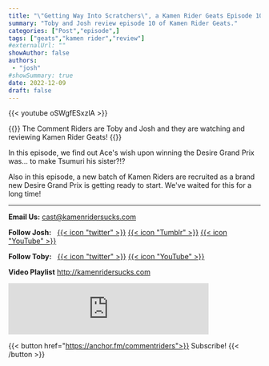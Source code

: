 ```yaml
---
title: "\"Getting Way Into Scratchers\", a Kamen Rider Geats Episode 10 Review"
summary: "Toby and Josh review episode 10 of Kamen Rider Geats."
categories: ["Post","episode",]
tags: ["geats","kamen rider","review"]
#externalUrl: ""
showAuthor: false
authors:
 - "josh"
#showSummary: true
date: 2022-12-09
draft: false
---
```


{{< youtube oSWgfESxzlA >}}

{{<lead>}}
The Comment Riders are Toby and Josh and they are watching and reviewing Kamen Rider Geats!
{{</lead>}}

In this episode, we find out Ace's wish upon winning the Desire Grand Prix was... to make Tsumuri his sister?!?

Also in this episode, a new batch of Kamen Riders are recruited as a brand new Desire Grand Prix is getting ready to start. We've waited for this for a long time!

---

**Email Us:** cast@kamenridersucks.com

**Follow Josh:**&nbsp;&nbsp; <a href='https://twitter.com/PrettyDeceJosh'>{{< icon "twitter" >}}</a> <a href='https://prettydecejosh.tumblr.com'>{{< icon "Tumblr" >}}</a> <a href='https://www.youtube.com/prettydece'>{{< icon "YouTube" >}}</a>

**Follow Toby:**&nbsp;&nbsp; <a href='https://twitter.com/LifeOfTobes'>{{< icon "twitter" >}}</a> <a href='https://www.youtube.com/tobesplays'>{{< icon "YouTube" >}}</a>

**Video Playlist** http://kamenridersucks.com

<iframe src="https://anchor.fm/commentriders/embed/episodes/Kamen-Rider-Geats-10---Getting-Way-Into-Scratchers-e1s1l9j" height="102px" width="400px" frameborder="0" scrolling="no"></iframe>

<p>

{{< button href="https://anchor.fm/commentriders">}}
Subscribe!
{{< /button >}}